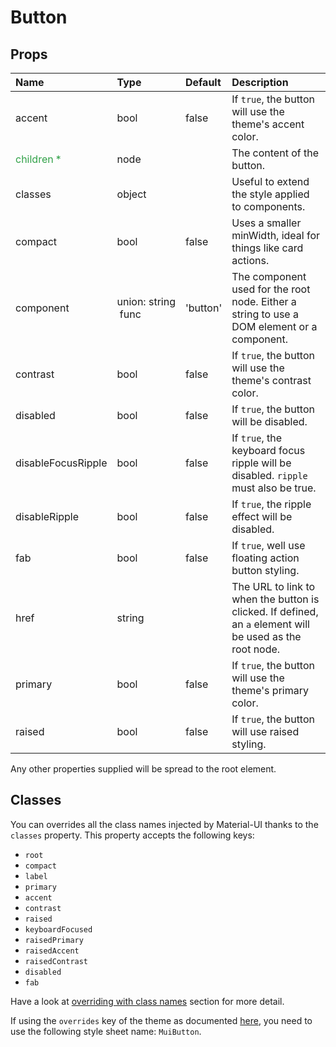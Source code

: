 # Button



## Props
| Name | Type | Default | Description |
|:-----|:-----|:--------|:------------|
| accent | bool | false | If `true`, the button will use the theme's accent color. |
| <span style="color: #31a148">children *</span> | node |  | The content of the button. |
| classes | object |  | Useful to extend the style applied to components. |
| compact | bool | false | Uses a smaller minWidth, ideal for things like card actions. |
| component | union:&nbsp;string<br>&nbsp;func<br> | 'button' | The component used for the root node. Either a string to use a DOM element or a component. |
| contrast | bool | false | If `true`, the button will use the theme's contrast color. |
| disabled | bool | false | If `true`, the button will be disabled. |
| disableFocusRipple | bool | false | If `true`, the  keyboard focus ripple will be disabled. `ripple` must also be true. |
| disableRipple | bool | false | If `true`, the ripple effect will be disabled. |
| fab | bool | false | If `true`, well use floating action button styling. |
| href | string |  | The URL to link to when the button is clicked. If defined, an `a` element will be used as the root node. |
| primary | bool | false | If `true`, the button will use the theme's primary color. |
| raised | bool | false | If `true`, the button will use raised styling. |

Any other properties supplied will be spread to the root element.
## Classes

You can overrides all the class names injected by Material-UI thanks to the `classes` property.
This property accepts the following keys:
- `root`
- `compact`
- `label`
- `primary`
- `accent`
- `contrast`
- `raised`
- `keyboardFocused`
- `raisedPrimary`
- `raisedAccent`
- `raisedContrast`
- `disabled`
- `fab`

Have a look at [overriding with class names](/customization/overrides#overriding-with-class-names)
section for more detail.

If using the `overrides` key of the theme as documented
[here](/customization/themes#customizing-all-instances-of-a-component-type),
you need to use the following style sheet name: `MuiButton`.
